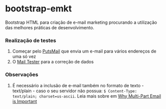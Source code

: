 # bootstrap-emkt

Bootstrap HTML para criação de e-mail marketing procurando a utilização das melhores práticas de desenvolvimento.

### Realização de testes
1. Começar pelo [PutsMail](https://putsmail.com/) que envia um e-mail para vários endereços de uma só vez
2. O [Mail Tester](http://www.mail-tester.com/) para a correção de dados

### Observações
1. É necessário a inclusão de e-mail também no formato de texto - text/plain - caso o seu servidor não possua: `$ Content-Type: text/plain; charset=us-ascii`. Leia mais sobre em [Why Multi-Part Email is Important](https://litmus.com/blog/reach-more-people-and-improve-your-spam-score-why-multi-part-email-is-important)
